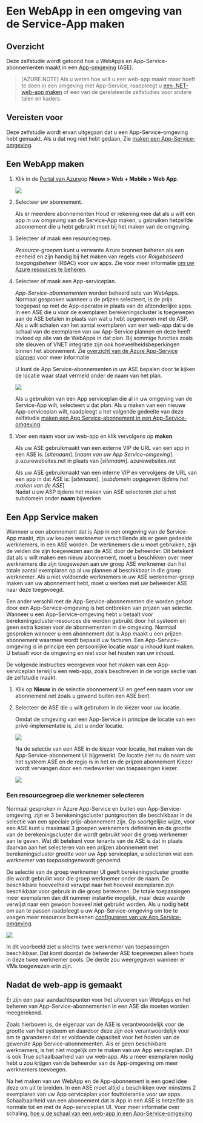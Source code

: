 <properties
    pageTitle="Een WebApp in een omgeving van de Service-App maken"
    description="Informatie over het maken van WebApps en app-service-abonnementen in een App-Service-omgeving"
    services="app-service"
    documentationCenter=""
    authors="ccompy"
    manager="stefsch"
    editor=""/>

<tags
    ms.service="app-service"
    ms.workload="web"
    ms.tgt_pltfrm="na"
    ms.devlang="na"
    ms.topic="article" 
    ms.date="10/17/2016"
    ms.author="ccompy"/>

# <a name="create-a-web-app-in-an-app-service-environment"></a>Een WebApp in een omgeving van de Service-App maken

## <a name="overview"></a>Overzicht

Deze zelfstudie wordt getoond hoe u WebApps en App-Service-abonnementen maakt in een [App-omgeving](app-service-app-service-environment-intro.md) (ASE). 

> [AZURE.NOTE] Als u weten hoe wilt u een web-app maakt maar hoeft te doen in een omgeving met App-Service, raadpleegt u [een .NET-web-app maken](web-sites-dotnet-get-started.md) of een van de gerelateerde zelfstudies voor andere talen en kaders.

## <a name="prerequisites"></a>Vereisten voor

Deze zelfstudie wordt ervan uitgegaan dat u een App-Service-omgeving hebt gemaakt. Als u dat nog niet hebt gedaan, Zie [maken een App-Service-omgeving](app-service-web-how-to-create-an-app-service-environment.md). 

## <a name="create-a-web-app"></a>Een WebApp maken

1. Klik in de [Portal van Azure](https://portal.azure.com/)op **Nieuw > Web + Mobile > Web App**. 

    ![][1]

2. Selecteer uw abonnement.  

    Als er meerdere abonnementen Houd er rekening mee dat als u wilt een app in uw omgeving van de Service-App maken, u gebruiken hetzelfde abonnement die u hebt gebruikt moet bij het maken van de omgeving. 

3. Selecteer of maak een resourcegroep.

    *Resource-groepen* kunt u verwante Azure bronnen beheren als een eenheid en zijn handig bij het maken van regels voor *Rolgebaseerd toegangsbeheer* (RBAC) voor uw apps. Zie voor meer informatie [om uw Azure resources te beheren][ResourceGroups]. 

4. Selecteer of maak een App-serviceplan.

    *App-Service-abonnementen* worden beheerd sets van WebApps.  Normaal gesproken wanneer u de prijzen selecteert, is de prijs toegepast op met de App-operator in plaats van de afzonderlijke apps. In een ASE die u voor de exemplaren berekeningscluster is toegewezen aan de ASE betalen in plaats van wat u hebt opgenomen met de ASP.  Als u wilt schalen van het aantal exemplaren van een web-app dat u de schaal van de exemplaren van uw App-Service plannen en deze heeft invloed op alle van de WebApps in dat plan.  Bij sommige functies zoals site sleuven of VNET integratie zijn ook hoeveelheidsbeperkingen binnen het abonnement.  Zie [overzicht van de Azure App-Service plannen](../app-service/azure-web-sites-web-hosting-plans-in-depth-overview.md) voor meer informatie

    U kunt de App Service-abonnementen in uw ASE bepalen door te kijken de locatie waar staat vermeld onder de naam van het plan.  

    ![][5]

    Als u gebruiken van een App serviceplan die al in uw omgeving van de Service-App wilt, selecteert u dat plan. Als u maken van een nieuwe App-serviceplan wilt, raadpleegt u het volgende gedeelte van deze zelfstudie [maken een App Service-abonnement in een App-Service-omgeving](#createplan).

5. Voer een naam voor uw web-app en klik vervolgens op **maken**. 

    Als uw ASE gebruikmaakt van een externe VIP de URL van een app in een ASE is: [*sitenaam*]. [*naam van uw App Service-omgeving*]. p.azurewebsites.net in plaats van [*sitenaam*]. azurewebsites.net
    
    Als uw ASE gebruikmaakt van een interne VIP en vervolgens de URL van een app in dat ASE is: [*sitenaam*]. [*subdomein opgegeven tijdens het maken van de ASE*]   
    Nadat u uw ASP tijdens het maken van ASE selecteren ziet u het subdomein onder **naam** bijwerken

## <a name="createplan"></a>Een App Service maken

Wanneer u een abonnement dat is App in een omgeving van de Service-App maakt, zijn uw keuzen werknemer verschillende als er geen gedeelde werknemers, in een ASE worden.  De werknemers die u moet gebruiken, zijn de velden die zijn toegewezen aan de ASE door de beheerder.  Dit betekent dat als u wilt maken een nieuw abonnement, moet u beschikken over meer werknemers die zijn toegewezen aan uw groep ASE werknemer dan het totale aantal exemplaren op al uw plannen al beschikbaar in die groep werknemer.  Als u niet voldoende werknemers in uw ASE werknemer-groep maken van uw abonnement hebt, moet u werken met uw beheerder ASE naar deze toegevoegd.

Een ander verschil met de App-Service-abonnementen die worden gehost door een App-Service-omgeving is het ontbreken van prijzen van selectie.  Wanneer u een App-Service-omgeving hebt u betaalt voor berekeningscluster-resources die worden gebruikt door het systeem en geen extra kosten voor de abonnementen in die omgeving.  Normaal gesproken wanneer u een abonnement dat is App maakt u een prijzen abonnement waarmee wordt bepaald uw facturen.  Een App-Service-omgeving is in principe een persoonlijke locatie waar u inhoud kunt maken.  U betaalt voor de omgeving en niet voor het hosten van uw inhoud.

De volgende instructies weergeven voor het maken van een App-serviceplan terwijl u een web-app, zoals beschreven in de vorige sectie van de zelfstudie maakt.

1. Klik op **Nieuw** in de selectie abonnement UI en geef een naam voor uw abonnement net zoals u gewend buiten een ASE bent.

2. Selecteer de ASE die u wilt gebruiken in de kiezer voor uw locatie.

    Omdat de omgeving van een App-Service in principe de locatie van een privé-implementatie is, ziet u onder locatie. 

    ![][2]

    Na de selectie van een ASE in de kiezer voor locatie, het maken van de App-Service-abonnement UI bijgewerkt.  De locatie ziet nu de naam van het systeem ASE en de regio is in het en de prijzen abonnement Kiezer wordt vervangen door een medewerker van toepassingen kiezer.  

    ![][3]

### <a name="selecting-a-worker-pool"></a>Een resourcegroep die werknemer selecteren

Normaal gesproken in Azure App-Service en buiten een App-Service-omgeving, zijn er 3 berekeningscluster puntgrootten die beschikbaar in de selectie van een speciale prijs-abonnement zijn.  Op soortgelijke wijze, voor een ASE kunt u maximaal 3 groepen werknemers definiëren en de grootte van de berekeningscluster die wordt gebruikt voor die groep werknemer aan te geven.  Wat dit betekent voor tenants van de ASE is dat in plaats daarvan aan het selecteren van een prijzen abonnement met berekeningscluster grootte voor uw App serviceplan, u selecteren wat een *werknemer van toepassingen*wordt genoemd.  

De selectie van de groep werknemer UI geeft berekeningscluster grootte die wordt gebruikt voor die groep werknemer onder de naam.  De beschikbare hoeveelheid verwijst naar het hoeveel exemplaren zijn beschikbaar voor gebruik in die groep berekenen.  De totale toepassingen meer exemplaren dan dit nummer instantie mogelijk, maar deze waarde verwijst naar een gewoon hoeveel niet gebruikt worden.  Als u nodig hebt om aan te passen raadpleegt u uw App-Service-omgeving om toe te voegen meer resources berekenen [configureren van uw App Service-omgeving](app-service-web-configure-an-app-service-environment.md).

![][4]

In dit voorbeeld ziet u slechts twee werknemer van toepassingen beschikbaar. Dat komt doordat de beheerder ASE toegewezen alleen hosts in deze twee werknemer pools.  De derde zou weergegeven wanneer er VMs toegewezen erin zijn.  

## <a name="after-web-app-creation"></a>Nadat de web-app is gemaakt

Er zijn een paar aandachtspunten voor het uitvoeren van WebApps en het beheren van App-Service-abonnementen in een ASE die moeten worden meegerekend.  

Zoals hierboven is, de eigenaar van de ASE is verantwoordelijk voor de grootte van het systeem en daardoor deze zijn ook verantwoordelijk voor om te garanderen dat er voldoende capaciteit voor het hosten van de gewenste App Service-abonnementen. Als er geen beschikbare werknemers, is het niet mogelijk om te maken van uw App serviceplan.  Dit is ook True schaalbaarheid van uw web-app.  Als u meer exemplaren nodig hebt u zou krijgen van de beheerder van de App-omgeving om meer werknemers toevoegen.

Na het maken van uw WebApp en de App-abonnement is een goed idee deze om uit te breiden.  In een ASE moet altijd u beschikken over minstens 2 exemplaren van uw App serviceplan voor fouttolerantie voor uw apps.  Schaalbaarheid van een abonnement dat is App in een ASE is hetzelfde als normale tot en met de App-serviceplan UI.  Voor meer informatie over schaling, [hoe u de schaal van een web-app in een App-Service-omgeving](app-service-web-scale-a-web-app-in-an-app-service-environment.md)

<!--Image references-->
[1]: ./media/app-service-web-how-to-create-a-web-app-in-an-ase/createaspnewwebapp.png
[2]: ./media/app-service-web-how-to-create-a-web-app-in-an-ase/createasplocation.png
[3]: ./media/app-service-web-how-to-create-a-web-app-in-an-ase/createaspselected.png
[4]: ./media/app-service-web-how-to-create-a-web-app-in-an-ase/createaspworkerpool.png
[5]: ./media/app-service-web-how-to-create-a-web-app-in-an-ase/selectaspinase.png

<!--Links-->
[WhatisASE]: http://azure.microsoft.com/documentation/articles/app-service-app-service-environment-intro/
[Appserviceplans]: http://azure.microsoft.com/documentation/articles/azure-web-sites-web-hosting-plans-in-depth-overview/
[HowtoCreateASE]: http://azure.microsoft.com/documentation/articles/app-service-web-how-to-create-an-app-service-environment/
[HowtoScale]: http://azure.microsoft.com/documentation/articles/app-service-web-scale-a-web-app-in-an-app-service-environment
[HowtoConfigureASE]: http://azure.microsoft.com/documentation/articles/app-service-web-configure-an-app-service-environment
[ResourceGroups]: http://azure.microsoft.com/documentation/articles/resource-group-portal/
[AzurePowershell]: http://azure.microsoft.com/documentation/articles/powershell-install-configure/
